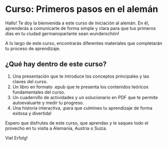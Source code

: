 # Curso: Primeros pasos en el alemán
Hallo! 
Te doy la bienvenida a este curso de iniciación al alemán. En él, aprenderás a comunicarte de forma simple y clara para que tus primeros días en tu ciudad germanoparlante sean wunderschön!

A lo largo de este curso, encontrarás diferentes materiales que completarán tu proceso de aprendizaje. 

 ## ¿Qué hay dentro de este curso?

1. Una presentación que te introduce los conceptos principales y las claves del curso.
2. Un libro en formato .epub que te presenta los contenidos teóricos fundamentales del curso. 
3. Un cuadernillo de actividades y un solucionario en PDF que te permite autoevaluarte y medir tu progreso. 
4. Una historia interactiva, ¡para que culmines tu aprendizaje de forma exitosa y divertida! 

Espero que disfrutes de este curso, que aprendas y le saques todo el provecho en tu visita a Alemania, Austria o Suiza. 

Viel Erfolg!
